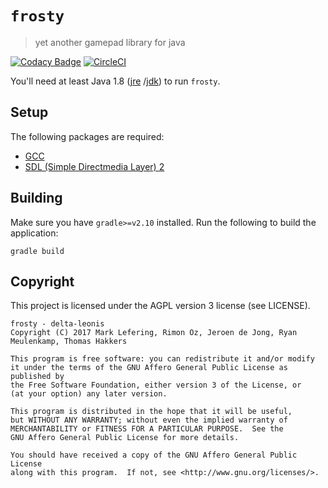 # `frosty`
>yet another gamepad library for java

[![Codacy Badge](https://api.codacy.com/project/badge/Grade/a141c62a0d074580a10974a5ece29348)](https://www.codacy.com/app/delta-leonis/frosty?utm_source=github.com&amp;utm_medium=referral&amp;utm_content=delta-leonis/yagl4j&amp;utm_campaign=Badge_Grade)
[![CircleCI](https://circleci.com/gh/delta-leonis/algieba.svg?style=svg)](https://circleci.com/gh/delta-leonis/algieba)

You'll need at least Java 1.8 ([jre](https://www.java.com/download/)
/[jdk](http://www.oracle.com/technetwork/java/javase/downloads/index-jsp-138363.html))
to run `frosty`.

<!---## Dependency

#### Maven

```
<dependency>
    <groupId>io.leonis</groupId>
    <artifactId>frosty</artifactId>
    <version>0.0.1</version>
</dependency>
```

#### Gradle

```
compile 'io.leonis:frosty:0.0.1'
```
--->
## Setup

The following packages are required:
- [GCC](https://gcc.gnu.org/install/binaries.html)
- [SDL (Simple Directmedia Layer) 2](https://www.libsdl.org/download-2.0.php)

<!---## Documentation

The javadoc for the current code on `master` can be found on https://delta-leonis.github.io/frosty/
--->
## Building

Make sure you have `gradle>=v2.10` installed. Run the following to build the application:

```
gradle build
```

## Copyright

This project is licensed under the AGPL version 3 license (see LICENSE).

```
frosty - delta-leonis
Copyright (C) 2017 Mark Lefering, Rimon Oz, Jeroen de Jong, Ryan Meulenkamp, Thomas Hakkers

This program is free software: you can redistribute it and/or modify
it under the terms of the GNU Affero General Public License as published by
the Free Software Foundation, either version 3 of the License, or
(at your option) any later version.

This program is distributed in the hope that it will be useful,
but WITHOUT ANY WARRANTY; without even the implied warranty of
MERCHANTABILITY or FITNESS FOR A PARTICULAR PURPOSE.  See the
GNU Affero General Public License for more details.

You should have received a copy of the GNU Affero General Public License
along with this program.  If not, see <http://www.gnu.org/licenses/>.
```
